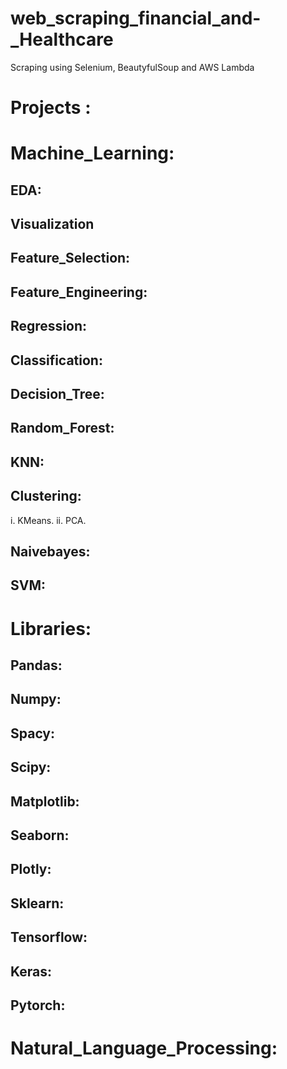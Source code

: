 # web_scraping_financial_and-_Healthcare
Scraping using Selenium, BeautyfulSoup and AWS Lambda

# Projects :

# Machine_Learning:
## EDA:
## Visualization
## Feature_Selection:
## Feature_Engineering:
## Regression:
## Classification:
## Decision_Tree:
## Random_Forest:
## KNN:
## Clustering:
i. KMeans.
ii. PCA.
## Naivebayes:
## SVM:

# Libraries:
## Pandas:
## Numpy:
## Spacy:
## Scipy:
## Matplotlib:
## Seaborn:
## Plotly:
## Sklearn:
## Tensorflow:
## Keras:
## Pytorch:

# Natural_Language_Processing:



